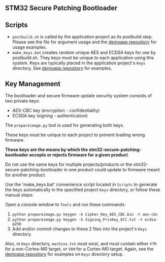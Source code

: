 ## STM32 Secure Patching Bootloader

## Scripts


* `postbuild.sh` is called by the application project as its postbuild step.  Please see the file for argument usage and the [demoapp repository](https://github.com/firmwaremodules/stm32-secure-patching-bootloader-demoapp) for usage examples.
* `make_keys.bat` creates random unique AES and ECDSA keys for use by postbuild.sh.  They keys must be unique to each application using this system.  Keys are typically placed in the application project's `Keys` directory.  See [demoapp repository](https://github.com/firmwaremodules/stm32-secure-patching-bootloader-demoapp) for examples.


## Key Management

The bootloader and secure firmware update security system consists of two private keys: 

* AES-CBC key (encryption - confidentiality) 
* ECSDA key (signing - authentication)

The `prepareimage.py` tool is used for generating both keys.

These keys must be unique to each project to prevent loading wrong firmware.

**These keys are the means by which the stm32-secure-patching-bootloader accepts or rejects firmware for a given product**.

Do not use the same keys for multiple projects/products or the stm32-secure-patching-bootloader in one product could
update to firmware meant for another product.

Use the 'make_keys.bat' convenience script located in `Scripts` to generate the keys
automatically in the specified project `Keys` directory, or follow these manual steps:

Open a console window to `Tools` and run these commands:

1. `python prepareimage.py keygen -k Cipher_Key_AES_CBC.bin -t aes-cbc`
2. `python prepareimage.py keygen -k Signing_PrivKey_ECC.txt -t ecdsa-p256`
5. Add and/or commit changes to these 2 files into the project's `Keys` directory.

Also, in `Keys` directory, `machine.txt` must exist, and must contain either `V7M` for a non-Cortex-M0 target,
or `V6M` for a Cortex-M0 target.  Again, see the [demoapp repository](https://github.com/firmwaremodules/stm32-secure-patching-bootloader-demoapp) for examples on `Keys` directory setup.

